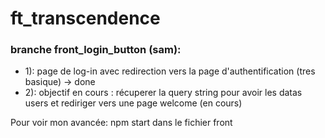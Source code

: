 # ft_transcendence

### branche front_login_button (sam):
* 1): page de log-in avec redirection vers la page d'authentification  (tres basique) -> done
* 2): objectif en cours : récuperer la query string pour avoir les datas users et rediriger vers une page welcome (en cours)

Pour voir mon avancée: npm start dans le fichier front

